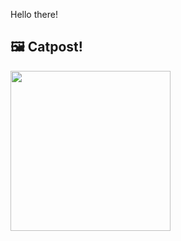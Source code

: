Hello there!



## 🖼️ Catpost!

<sub>
    <img src="https://cdn2.thecatapi.com/images/DWZgLLe70.png" height="256">
</sub>

